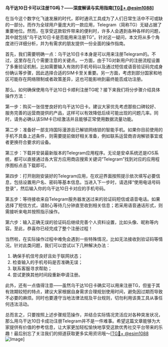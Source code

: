 **乌干达10日卡可以注册TG吗？——深度解读与实用指南[[TG💪+ @esim1088](https://t.me/s/esim1088)]**

在当今这个数字化飞速发展的时代，即时通讯工具成为了人们日常生活中不可或缺的一部分。而作为全球用户量庞大的一款应用，Telegram（简称TG）无疑占据了重要地位。然而，在享受这款软件带来的便利时，许多人会遇到各种各样的问题，其中就包括“乌干达10日卡是否能用来注册TG”。针对这一疑问，本文将从多个角度进行详细分析，并为有需求的朋友提供一份全面的操作指南。

首先，我们需要明确一点：乌干达10日卡本身是可以用来注册Telegram的。不过，这里存在几个需要注意的关键点。一方面，由于TG对新用户的注册流程设置了多重验证机制，比如需要输入有效的手机号码以及通过短信或语音验证码完成身份确认等步骤，因此选择合适的SIM卡至关重要。另一方面，考虑到部分国家和地区可能存在网络限制或者政策差异，这也可能影响到最终能否成功注册。

那么，如何确保使用乌干达10日卡顺利注册TG呢？接下来我们将分步骤介绍具体操作方法：

第一步：购买一张信誉良好的乌干达10日卡。建议大家优先考虑那些口碑较好、服务完善的运营商提供的产品，这样可以有效降低后续可能出现的问题几率。同时，请务必确认该SIM卡已经激活并且能够正常使用数据流量功能。

第二步：准备好一部支持国际漫游且已解锁网络锁的智能手机。如果你目前使用的手机不具备上述条件，则需要提前做好相关准备，例如联系运营商咨询解锁事宜或者更换符合要求的设备。

第三步：下载并安装最新版本的Telegram应用程序。无论是安卓系统还是iOS系统，都可以直接通过各大官方应用商店搜索关键词“Telegram”找到对应的应用程序图标点击下载即可。

第四步：打开刚刚安装好的Telegram应用，在欢迎界面按照提示依次填写必要信息，包括设置用户名、密码等基本信息。当进入下一步时，请选择“使用电话号码登录”，然后输入你的乌干达10日卡对应的手机号码。

第五步：等待接收来自Telegram服务器发送过来的验证码短信或语音电话。如果选择了短信方式，请耐心等待几分钟直至收到相关信息；若采用语音通话形式，则需接听来电并按照指示操作。

第六步：输入正确无误的验证码后继续完善个人资料设置，比如头像、昵称等内容。至此，恭喜你已经完成了整个注册过程！

当然啦，在实际操作过程中难免会遇到一些特殊情况，比如无法接收到验证码等情况。针对此类问题，我们可以尝试以下几种解决办法：

1. 确保手机信号良好且处于联网状态；
2. 检查输入的手机号码是否准确无误；
3. 联系客服寻求帮助；
4. 尝试更换其他时间段重新申请注册。

此外，还有一点值得注意——虽然乌干达10日卡确实可以用来注册TG，但鉴于其有效期较短的特点，建议大家根据自身需求合理规划使用时间，避免因过期而导致不必要的麻烦。同时也要遵守当地法律法规及平台规则，切勿利用该类工具从事任何违法活动。

总而言之，只要按照上述步骤规范操作，并结合实际情况灵活应对各种突发状况，那么用乌干达10日卡成功注册Telegram并不是一件难事。希望这篇文章能够为大家提供有价值的参考信息，让大家更加轻松愉快地享受这款优秀社交平台带来的乐趣！最后别忘了关注我们的频道获取更多实用资讯哦～[[TG💪+ @esim1088](https://t.me/s/esim1088) ![Image](https://i.postimg.cc/4NQfJmqS/Snipaste-2025-05-13-00-14-12.png)]